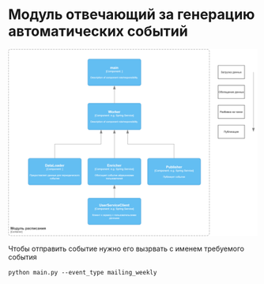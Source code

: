 # Модуль отвечающий за генерацию автоматических событий

![This is an image](./docs/c3.png)

Чтобы отправить событие нужно его вызрвать с именем требуемого события

```shell
python main.py --event_type mailing_weekly
```